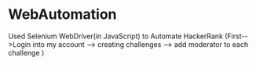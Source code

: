 # WebAutomation
Used Selenium WebDriver(in JavaScript) to Automate HackerRank (First-->Login into my account --> creating challenges --> add moderator to each challenge ) 
